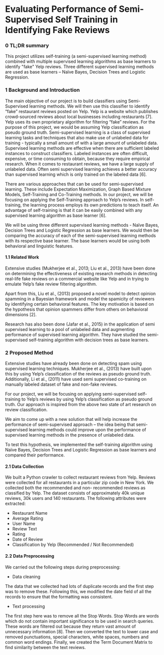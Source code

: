 # Evaluating Performance of Semi-Supervised Self Training in Identifying Fake Reviews

### 0 TL;DR summary 
This project utilizes self-training (a semi-supervised learning method) combined with multiple supervised learning algorithms as base learners to identify "fake" Yelp reviews. Three different supervised learning methods are used as base learners – Naïve Bayes, Decision Trees and Logistic Regression.

### 1 Background and Introduction
The main objective of our project is to build classifiers using Semi-Supervised learning methods. We will then use this classifier to identify “fake” restaurant reviews posted on Yelp. Yelp is a website which publishes crowd-sourced reviews about local businesses including restaurants [7]. Yelp uses its own proprietary algorithm for filtering “fake” reviews. For the purpose of this project, we would be assuming Yelp classification as pseudo ground truth. Semi-supervised learning is a class of supervised learning tasks and techniques that also make use of unlabeled data for training - typically a small amount of with a large amount of unlabeled data. Supervised learning methods are effective when there are sufficient labeled instances to construct classifiers.
Labeled instances are often difficult, expensive, or time consuming to obtain, because they require empirical research. When it comes to restaurant reviews, we have a large supply of unlabeled data. Often semi supervised learning achieves a better accuracy than supervised learning which is only trained on the labeled data [6]. 

There are various approaches that can be used for semi-supervised learning. These include Expectation Maximization, Graph Based Mixture Models, Self-Training and Co-Training methods. In our project, we will be focusing on applying the Self-Training approach to Yelp’s reviews. In self-training, the learning process employs its own predictions to teach itself. An advantage of self-training is that it can be easily combined with any supervised learning algorithm as base learner [6]. 

We will be using three different supervised learning methods - Naïve Bayes, Decision Trees and Logistic Regression as base learners. We would then be comparing the accuracy of each of the semi-supervised learning methods with its respective base learner. The base learners would be using both behavioral and linguistic features.

#### 1.1 Related Work
Extensive studies (Mukherjee et al., 2013; Liu et al., 2013) have been done on determining the
effectiveness of existing research methods in detecting real-life fake reviews on a commercial
website like Yelp and in trying to emulate Yelp’s fake review filtering algorithm.

Apart from this, Liu et al., (2013) proposed a novel model to detect opinion spamming in a
Bayesian framework and model the spamicity of reviewers by identifying certain behavioral
features. The key motivation is based on the hypothesis that opinion spammers differ from others
on behavioral dimensions [2].

Research has also been done (Jafar et al., 2015) in the application of semi supervised learning to a
pool of unlabeled data and augmenting performance of supervised learning algorithm. They have
studied the semi-supervised self-training algorithm with decision trees as base learners.

### 2 Proposed Method
Extensive studies have already been done on detecting spam using supervised learning techniques.
Mukherjee et al., (2013) have built upon this by using Yelp’s classification of the reviews as
pseudo ground truth. Additionally, Li et al., (2011) have used semi supervised co-training on
manually labeled dataset of fake and non-fake reviews.

For our project, we will be focusing on applying semi-supervised self-training to Yelp’s reviews
by using Yelp’s classification as pseudo ground truth. Our approach is inspired from the above
two state of art research on review classification.

We aim to come up with a new solution that will help increase the performance of semi-supervised
approach – the idea being that semi-supervised learning methods could improve upon the
performance of supervised learning methods in the presence of unlabeled data.

To test this hypothesis, we implemented the self-training algorithm using Naïve Bayes, Decision
Trees and Logistic Regression as base learners and compared their performance.

#### 2.1 Data Collection
We built a Python crawler to collect restaurant reviews from Yelp. Reviews were collected for all
restaurants in a particular zip code in New York. We collected both the recommended and non-
recommended reviews as classified by Yelp. The dataset consists of approximately 40k unique
reviews, 30k users and 140 restaurants. The following attributes were extracted:

- Restaurant Name
- Average Rating
- User Name
- Review Text
- Rating
- Date of Review
- Classification by Yelp (Recommended / Not Recommended)

#### 2.2 Data Preprocessing
We carried out the following steps during preprocessing:

- Data cleaning

The data that we collected had lots of duplicate records and the first step was to remove
these. Following this, we modified the date field of all the records to ensure that the
formatting was consistent.

- Text processing

The first step here was to remove all the Stop Words. Stop Words are words which do not
contain important significance to be used in search queries. These words are filtered out
because they return vast amount of unnecessary information [8]. Then we converted the
text to lower case and removed punctuations, special characters, white spaces, numbers
and common word endings. Finally, we created the Term Document Matrix to find
similarity between the text reviews.




